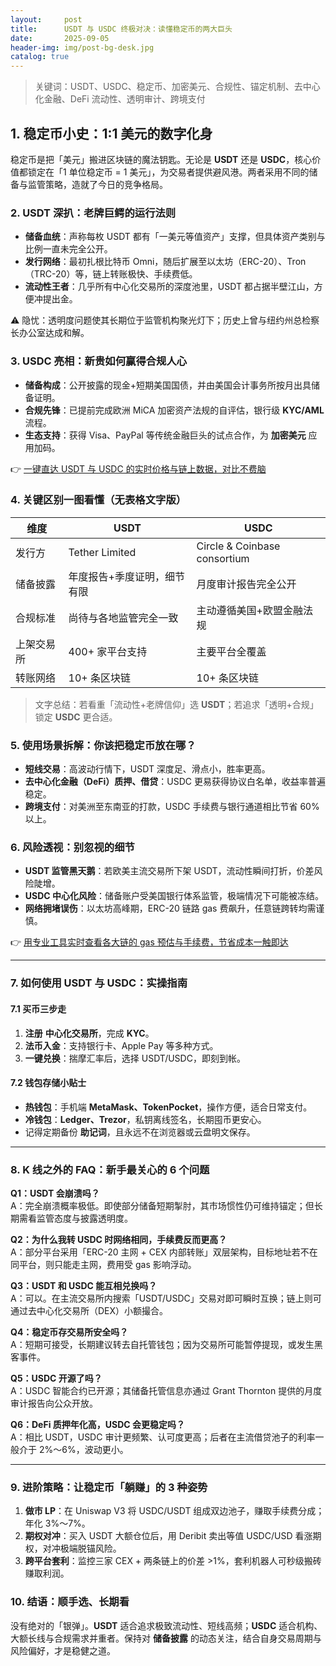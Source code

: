 ```yaml
---
layout:     post
title:      USDT 与 USDC 终极对决：读懂稳定币的两大巨头
date:       2025-09-05
header-img: img/post-bg-desk.jpg
catalog: true
---
```


> 关键词：USDT、USDC、稳定币、加密美元、合规性、锚定机制、去中心化金融、DeFi 流动性、透明审计、跨境支付

## 1. 稳定币小史：1:1 美元的数字化身
稳定币是把「美元」搬进区块链的魔法钥匙。无论是 **USDT** 还是 **USDC**，核心价值都锁定在「1 单位稳定币 = 1 美元」，为交易者提供避风港。两者采用不同的储备与监管策略，造就了今日的竞争格局。

### 2. USDT 深扒：老牌巨鳄的运行法则
- **储备血统**：声称每枚 USDT 都有「一美元等值资产」支撑，但具体资产类别与比例一直未完全公开。
- **发行网络**：最初扎根比特币 Omni，随后扩展至以太坊（ERC-20）、Tron（TRC-20）等，链上转账极快、手续费低。
- **流动性王者**：几乎所有中心化交易所的深度池里，USDT 都占据半壁江山，方便冲提出金。

⚠️ 隐忧：透明度问题使其长期位于监管机构聚光灯下；历史上曾与纽约州总检察长办公室达成和解。

### 3. USDC 亮相：新贵如何赢得合规人心
- **储备构成**：公开披露的现金+短期美国国债，并由美国会计事务所按月出具储备证明。
- **合规先锋**：已提前完成欧洲 MiCA 加密资产法规的自评估，银行级 **KYC/AML** 流程。
- **生态支持**：获得 Visa、PayPal 等传统金融巨头的试点合作，为 **加密美元** 应用加码。

👉 [一键直达 USDT 与 USDC 的实时价格与链上数据，对比不费脑](https://okxdog.com/)

### 4. 关键区别一图看懂（无表格文字版）
| 维度         | USDT                          | USDC                          |
|--------------|-------------------------------|-------------------------------|
| 发行方       | Tether Limited                | Circle & Coinbase consortium  |
| 储备披露     | 年度报告+季度证明，细节有限    | 月度审计报告完全公开          |
| 合规标准     | 尚待与各地监管完全一致        | 主动遵循美国+欧盟金融法规     |
| 上架交易所   | 400+ 家平台支持               | 主要平台全覆盖                |
| 转账网络     | 10+ 条区块链                 | 10+ 条区块链                 |

> 文字总结：若看重「流动性+老牌信仰」选 **USDT**；若追求「透明+合规」锁定 **USDC** 更合适。

### 5. 使用场景拆解：你该把稳定币放在哪？

- **短线交易**：高波动行情下，USDT 深度足、滑点小，胜率更高。
- **去中心化金融（DeFi）质押、借贷**：USDC 更易获得协议白名单，收益率普遍稳定。
- **跨境支付**：对美洲至东南亚的打款，USDC 手续费与银行通道相比节省 60% 以上。

### 6. 风险透视：别忽视的细节
- **USDT 监管黑天鹅**：若欧美主流交易所下架 USDT，流动性瞬间打折，价差风险陡增。
- **USDC 中心化风险**：储备账户受美国银行体系监管，极端情况下可能被冻结。
- **网络拥堵误伤**：以太坊高峰期，ERC-20 链路 gas 费飙升，任意链跨转均需谨慎。

👉 [用专业工具实时查看各大链的 gas 预估与手续费，节省成本一触即达](https://okxdog.com/)

---

### 7. 如何使用 USDT 与 USDC：实操指南

#### 7.1 买币三步走
1. **注册** **中心化交易所**，完成 **KYC**。
2. **法币入金**：支持银行卡、Apple Pay 等多种方式。
3. **一键兑换**：揣摩汇率后，选择 USDT/USDC，即刻到帐。

#### 7.2 钱包存储小贴士
- **热钱包**：手机端 **MetaMask、TokenPocket**，操作方便，适合日常支付。
- **冷钱包**：**Ledger、Trezor**，私钥离线签名，长期囤币更安心。
- 记得定期备份 **助记词**，且永远不在浏览器或云盘明文保存。

---

### 8. K 线之外的 FAQ：新手最关心的 6 个问题

**Q1：USDT 会崩溃吗？**  
A：完全崩溃概率极低。即使部分储备短期掣肘，其市场惯性仍可维持锚定；但长期需看监管态度与披露透明度。

**Q2：为什么我转 USDC 时网络相同，手续费反而更高？**  
A：部分平台采用「ERC-20 主网 + CEX 内部转账」双层架构，目标地址若不在同平台，则只能走主网，费用受 gas 影响浮动。

**Q3：USDT 和 USDC 能互相兑换吗？**  
A：可以。在主流交易所内搜索「USDT/USDC」交易对即可瞬时互换；链上则可通过去中心化交易所（DEX）小额撮合。

**Q4：稳定币存交易所安全吗？**  
A：短期可接受，长期建议转去自托管钱包；因为交易所可能暂停提现，或发生黑客事件。

**Q5：USDC 开源了吗？**  
A：USDC 智能合约已开源；其储备托管信息亦通过 Grant Thornton 提供的月度审计报告向公众开放。

**Q6：DeFi 质押年化高，USDC 会更稳定吗？**  
A：相比 USDT，USDC 审计更频繁、认可度更高；后者在主流借贷池子的利率一般介于 2%～6%，波动更小。

---

### 9. 进阶策略：让稳定币「躺赚」的 3 种姿势
1. **做市 LP**：在 Uniswap V3 将 USDC/USDT 组成双边池子，赚取手续费分成；年化 3%～7%。
2. **期权对冲**：买入 USDT 大额仓位后，用 Deribit 卖出等值 USDC/USD 看涨期权，对冲极端脱锚风险。
3. **跨平台套利**：监控三家 CEX + 两条链上的价差 >1%，套利机器人可秒级搬砖赚取利润。

### 10. 结语：顺手选、长期看
没有绝对的「银弹」。**USDT** 适合追求极致流动性、短线高频；**USDC** 适合机构、大额长线与合规需求并重者。保持对 **储备披露** 的动态关注，结合自身交易周期与风险偏好，才是稳健之道。